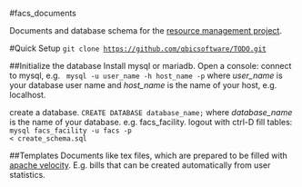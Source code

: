#facs_documents

Documents and database schema for the [resource management
project](https://github.com/qbicsoftware/TODO).

#Quick Setup
<code>git clone https://github.com/qbicsoftware/TODO.git</code>

##Initialize the database
Install mysql or mariadb.
Open a console:
connect to mysql, e.g. <code> mysql -u user_name -h host_name -p</code>
where *user_name* is your database user name and *host_name* is the name of your
host, e.g. localhost.

create a database. <code>CREATE DATABASE database_name;</code>
where *database_name* is the name of your database. e.g. facs_facility.
logout with ctrl-D
fill tables: <code>mysql facs_facility -u facs -p < create_schema.sql</code>

##Templates
Documents like tex files, which are prepared to be filled with [apache
velocity](https://velocity.apache.org/). E.g. bills that can be created
automatically from user statistics.





